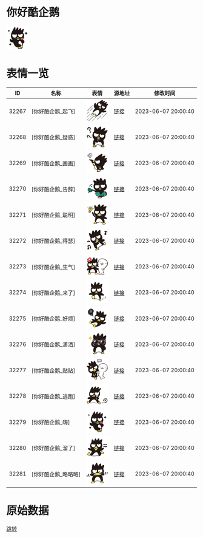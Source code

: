 # 你好酷企鹅

<img src="./cover.png" height="60" alt="cover" />

# 表情一览

|ID|名称|表情|源地址|修改时间|
|----|----|----|----|----|
|32267|[你好酷企鹅_起飞]|<img src="./pic/032267_%5B你好酷企鹅_起飞%5D.png" height="60" alt="起飞"/>|[链接](https://i0.hdslb.com/bfs/garb/768f362f93aba57a923028f5c7890b212e3f4589.png)|2023-06-07 20:00:40|
|32268|[你好酷企鹅_疑惑]|<img src="./pic/032268_%5B你好酷企鹅_疑惑%5D.png" height="60" alt="疑惑"/>|[链接](https://i0.hdslb.com/bfs/garb/6a8977e619487b0a383076c51275fa9ed952f704.png)|2023-06-07 20:00:40|
|32269|[你好酷企鹅_画画]|<img src="./pic/032269_%5B你好酷企鹅_画画%5D.png" height="60" alt="画画"/>|[链接](https://i0.hdslb.com/bfs/garb/0719131160e5f72a560cbab0cf6c092cf5206bc0.png)|2023-06-07 20:00:40|
|32270|[你好酷企鹅_告辞]|<img src="./pic/032270_%5B你好酷企鹅_告辞%5D.png" height="60" alt="告辞"/>|[链接](https://i0.hdslb.com/bfs/garb/58ade6245ce4ec703230ec87c282e6c278f707be.png)|2023-06-07 20:00:40|
|32271|[你好酷企鹅_聪明]|<img src="./pic/032271_%5B你好酷企鹅_聪明%5D.png" height="60" alt="聪明"/>|[链接](https://i0.hdslb.com/bfs/garb/9914bd7628b66a5b6ef944d2a305762980c8e412.png)|2023-06-07 20:00:40|
|32272|[你好酷企鹅_得瑟]|<img src="./pic/032272_%5B你好酷企鹅_得瑟%5D.png" height="60" alt="得瑟"/>|[链接](https://i0.hdslb.com/bfs/garb/30bc2d510beee313baa3a27a13ad00f0c689ff42.png)|2023-06-07 20:00:40|
|32273|[你好酷企鹅_生气]|<img src="./pic/032273_%5B你好酷企鹅_生气%5D.png" height="60" alt="生气"/>|[链接](https://i0.hdslb.com/bfs/garb/3e7befa2b0626f4146a5b6081681832e3c596afc.png)|2023-06-07 20:00:40|
|32274|[你好酷企鹅_来了]|<img src="./pic/032274_%5B你好酷企鹅_来了%5D.png" height="60" alt="来了"/>|[链接](https://i0.hdslb.com/bfs/garb/9f7c4d11b70cf13407f6183232ef74141ea2a0e0.png)|2023-06-07 20:00:40|
|32275|[你好酷企鹅_好烦]|<img src="./pic/032275_%5B你好酷企鹅_好烦%5D.png" height="60" alt="好烦"/>|[链接](https://i0.hdslb.com/bfs/garb/30fbe403cb819df81019492faead81087950d340.png)|2023-06-07 20:00:40|
|32276|[你好酷企鹅_潇洒]|<img src="./pic/032276_%5B你好酷企鹅_潇洒%5D.png" height="60" alt="潇洒"/>|[链接](https://i0.hdslb.com/bfs/garb/9dc8270fc9a2a70d44ead2f1517adef7c0cfdb72.png)|2023-06-07 20:00:40|
|32277|[你好酷企鹅_贴贴]|<img src="./pic/032277_%5B你好酷企鹅_贴贴%5D.png" height="60" alt="贴贴"/>|[链接](https://i0.hdslb.com/bfs/garb/943dfbb80d4be574e5fb4eb9a93b06a8828bb5af.png)|2023-06-07 20:00:40|
|32278|[你好酷企鹅_逃跑]|<img src="./pic/032278_%5B你好酷企鹅_逃跑%5D.png" height="60" alt="逃跑"/>|[链接](https://i0.hdslb.com/bfs/garb/91cfc88879f448fd60bb295a50e1b544e00e8b4a.png)|2023-06-07 20:00:40|
|32279|[你好酷企鹅_嗨]|<img src="./pic/032279_%5B你好酷企鹅_嗨%5D.png" height="60" alt="嗨"/>|[链接](https://i0.hdslb.com/bfs/garb/de3c493e11e787bd553a119c8d82ad31b00be9b8.png)|2023-06-07 20:00:40|
|32280|[你好酷企鹅_溜了]|<img src="./pic/032280_%5B你好酷企鹅_溜了%5D.png" height="60" alt="溜了"/>|[链接](https://i0.hdslb.com/bfs/garb/d4d379d759e907fd1f6a906994db34ea57a4750a.png)|2023-06-07 20:00:40|
|32281|[你好酷企鹅_略略略]|<img src="./pic/032281_%5B你好酷企鹅_略略略%5D.png" height="60" alt="略略略"/>|[链接](https://i0.hdslb.com/bfs/garb/ab115fd074341f1fc6d78e32b91fb052b77ca8d3.png)|2023-06-07 20:00:40|

# 原始数据

[跳转](./raw.json)

